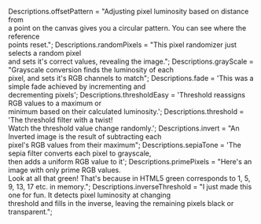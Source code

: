 Descriptions.offsetPattern = "Adjusting pixel luminosity based on distance from \
a point on the canvas gives you a circular pattern. You can see where the reference \
points reset.";
Descriptions.randomPixels = "This pixel randomizer just selects a random pixel \
and sets it's correct values, revealing the image.";
Descriptions.grayScale = "Grayscale conversion finds the luminosity of each \
 pixel, and sets it's RGB channels to match";
Descriptions.fade = 'This was a simple fade achieved by incrementing and \
 decrementing pixels';
Descriptions.thresholdEasy = 'Threshold reassigns RGB values to a maximum or\
minimum based on their calculated luminosity.';
Descriptions.threshold = 'The threshold filter with a twist! \
Watch the threshold value change randomly.';
Descriptions.invert = "An Inverted image is the result of subtracting each \
 pixel's RGB values from their maximum";
Descriptions.sepiaTone = 'The sepia filter converts each pixel to grayscale, \
then adds a uniform RGB value to it';
Descriptions.primePixels = "Here's an image with only prime RGB values. \
Look at all that green! That's because in HTML5 green corresponds to 1, 5, 9, 13, 17 etc. in memory.";
Descriptions.inverseThreshold = "I just made this one for fun. It detects pixel luminosity at changing \
threshold and fills in the inverse, leaving the remaining pixels black or transparent.";
